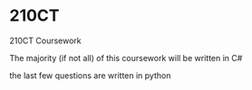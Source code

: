 # 210CT
210CT Coursework

The majority (if not all) of this coursework will be written in C#

the last few questions are written in python

